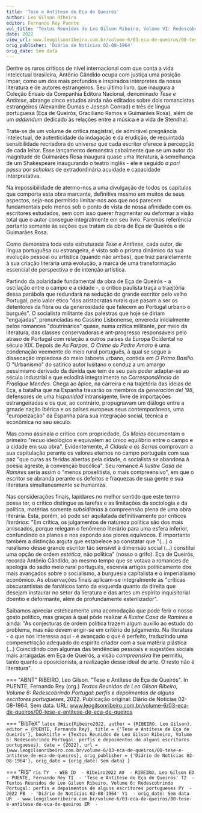 ```yaml
---
title: 'Tese e Antítese de Eça de Queirós'
author: Leo Gilson Ribeiro
editor: Fernando Rey Puente
vol_title: 'Textos Reunidos de Leo Gilson Ribeiro, Volume VI: Redescobrindo Portugal: perfis e depoimentos de alguns escritores portugueses'
date: 2022
view_url: www.leogilsonribeiro.com.br/volume-6/03-eca-de-queiros/00-tese-e-antitese-de-eca-de-queiros
orig_publisher: 'Diário de Notícias 02-08-1964'
orig_date: Sem data
---
```


Dentre os raros críticos de nível internacional com que conta a vida intelectual brasileira, Antônio Cândido ocupa com justiça uma posição ímpar, como um dos mais profundos e inspirados intérpretes da nossa literatura e de autores estrangeiros. Seu último livro, que inaugura a Coleção Ensaio da Companhia Editora Nacional, denominado *Tese e Antítese*, abrange cinco estudos ainda não editados sobre dois romancistas estrangeiros (Alexandre Dumas e Joseph Conrad) e três de língua portuguesa (Eça de Queirós, Graciliano Ramos e Guimarães Rosa), além de um *addendum* dedicado às relações entre a música e a vida de Stendhal.

Trata-se de um volume de crítica magistral, de admirável pregnância intelectual, de autenticidade da indagação e da erudição, de requintada sensibilidade recriadora do universo que cada escritor oferece à percepção de cada leitor. Esse lançamento demonstra cabalmente que se um autor da magnitude de Guimarães Rosa inaugura quase uma literatura, à semelhança de um Shakespeare inaugurando o teatro inglês - ele é seguido *a pari passu* por *scholars* de extradordinária acuidade e capacidade interpretativa.

Na impossibilidade de atermo-nos a uma divulgação de todos os capítulos que comporta esta obra marcante, definitiva mesmo em muitos de seus aspectos, seja-nos permitido limitar-nos aos que nos parecem fundamentais pelo menos sob o ponto de vista de nossa afinidade com os escritores estudados, sem com isso querer fragmentar ou deformar a visão total que o autor consegue integralmente em seu livro. Faremos referência portanto somente às seções que tratam da obra de Eça de Queirós e de Guimarães Rosa.

Como demonstra toda esta estruturada *Tese e Antítese*, cada autor, de língua portuguêsa ou estrangeira, é visto sob o prisma dinâmico da sua evolução pessoal ou artística (quando não ambas), que traz paralelamente à sua criação literária uma evolução, a marca de uma transformação essencial de perspectiva e de intenção artística.

Partindo da polaridade fundamental da obra de Eça de Queirós - a oscilação entre o campo e a cidade -, o crítico paulista traça a traejtória dessa parábola que redundará na sedução do grande escritor pelo velho Portugal, pelo valor ético "dos aristocratas rurais que pasam a ser os detentores da fibra ou da generosidade que falecem ao Portugal urbano e burguês". O socialista militante das palestras que hoje se diriam "engajadas", pronunciadas no Cassino Lisbonense, envereda inicialmente pelos romances "doutrinários" quase, numa crítica militante, por meio da literatura, das classes conservadoras e ant-progresso responsáveis pelo atraso de Portugal com relação a outros países da Europa Ocidental no século XIX. Depois de *As Farpas*, *O Crime do Padre Amaro* é uma condenação veemente do meio rural português, à qual se segue a dissecação impiedosa do meio lisboeta urbano, contida em *O Primo Basílio*. O "Urbanismo" do satírico autor lusitano o conduz a um amargo pessimismo derivado da dúvida que tem de seu país poder adaptar-se ao século industrial e que eclodirá integralmente na *Correspondência de Fradique Mendes*. Chega ao ápice, na carreira e na trajetória das ideias de Eça, a batalha que na Espanha travarão os membros da *generación del '98*, defensores de uma *hispanidad* intransigente, livre de importações estrangeiradas e os que, ao contrário, propugnavam um diálogo entre a grnade nação ibérica e os países europeus seus contemporâneos, uma "europeização" da Espanha para sua integração social, técnica e econômica no seu século.

Mas como assinala o crítico com propriedade, *Os Maias* documentam o primeiro "recuo ideológico e equivalem ao único equilíbrio entre o campo e a cidade em sua obra". Evidentemente, *A Cidade e as Serras* comprovam a sua capitulação perante os valores eternos no campo português com sua paz "que curas as feridas abertas pela cidade, o socialista se abandona à poesia agreste, à convenção bucólica". Seu romance *A Ilustre Casa de Ramires* seria assim o "menos proselitista, o mais compreensivo", em que o escritor se abranda perante os defeitos e fraquezas de sua gente e sua literatura simultaneamente se humaniza.

Nas considerações finais, lapidares no melhor sentido que este termo possa ter, o crítico distingue as tarefas e as limitações da sociologia e da política, matérias somente *subsidiárias* à compreensão plena de uma obra literária. Esta, porém, só pode ser aquilatada definitivamente por críticos *literários*: "Em crítica, os julgamentos de natureza política são dos mais arriscados, porque relegam o fenômeno literário para uma esfera inferior, confundindo os planos e nos expondo aos piores equívocos. É importante também a distinção arguta que estabelece ao constatar que "(...) o ruralismo desse grande escritor tão sensível à dimensão social (...) constitui uma opção de ordem *estética*, não política" (nosso o grifo). Eça de Queirós, recorda Antônio Cândido, ao mesmo tempo que se votava a romances de apologia do sadio meio rural português, escrevia artigos politicamente dos mais avançados sobre o socialismo, a burguesia capitalista e o imperialismo econômico. As observações finais aplicam-se integralmente às "críticas obscurantistas de fanáticos tanto da esquerda quanto da direita que desejam instaurar no setor da lieratura e das artes um espírito inquisitorial doentio e deformante, além de profundamente esterilizador".

Saibamos apreciar esteticamente uma acomodação que pode ferir o nosso gosto político, mas graças à qual pôde realizar *A Ilustre Casa de Ramires* e ainda: "As conjecturas de ordem política trazem algum auxílio ao estudo do problema, mas não devem erigir-se em critério de julgamento. Na literatura - o que nos interessa aqui - é avançado o que é perfeito, traduzindo uma compenetração adequado do espírito criador com a sua matéria plástica (...) Coincidindo com algumas das tendências pessoais e sugestões sociais mais arraigadas em Eça de Queirós, a visão *compreensiva* lhe permitiu, tanto quanto a oposicionista, a realização desse ideal de arte. O resto não é literatura".


=== "ABNT"
    RIBEIRO, Leo Gilson. "Tese e Antítese de Eça de Queirós". In PUENTE, Fernando Rey (org.) <em>Textos Reunidos de Leo Gilson Ribeiro, Volume 6: Redescobrindo Portugal: perfis e depoimentos de alguns escritores portugueses</em>, 2022. Publicação original: Diário de Notícias 02-08-1964, Sem data. URL: <a href="yml_view_url">www.leogilsonribeiro.com.br/volume-6/03-eca-de-queiros/00-tese-e-antitese-de-eca-de-queiros</a>

=== "BibTeX"
    ```latex
    @misc{Ribeiro2022,
    author = {RIBEIRO, Leo Gilson},
    editor = {PUENTE, Fernando Rey},
    title = {'Tese e Antítese de Eça de Queirós'},
    booktitle = {Textos Reunidos de Leo Gilson Ribeiro, Volume 6: Redescobrindo Portugal: perfis e depoimentos de alguns escritores portugueses},
    date = {2022},
    url = {www.leogilsonribeiro.com.br/volume-6/03-eca-de-queiros/00-tese-e-antitese-de-eca-de-queiros},
    orig_publisher = {'Diário de Notícias 02-08-1964'},
    orig_date = {orig_date: Sem data}
    }
    ```

=== "RIS"
    ```ris
    TY  - WEB
    ID  - Ribeiro2022
    AU  - RIBEIRO, Leo Gilson
    ED  - PUENTE, Fernando Rey
    TI  - 'Tese e Antítese de Eça de Queirós'
    T2  - Textos Reunidos de Leo Gilson Ribeiro, Volume 6: Redescobrindo Portugal: perfis e depoimentos de alguns escritores portugueses
    PY  - 2022
    PB  - 'Diário de Notícias 02-08-1964'
    Y1  - orig_date: Sem data
    UR  - www.leogilsonribeiro.com.br/volume-6/03-eca-de-queiros/00-tese-e-antitese-de-eca-de-queiros
    ER  - 
    ```
